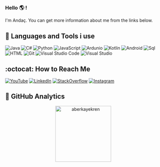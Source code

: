 ### Hello :earth_americas: ! 

I'm Andaç. You can get more information about me from the links below.

## 📌 Languages and Tools i use
![Java](https://img.shields.io/badge/-Java-ffffff?style=flat&logo=java&logoColor=000000)
![C#](https://img.shields.io/badge/-Csharp-ffffff?style=flat&logo=C#&logoColor=673dff)
![Python](https://img.shields.io/badge/-Python-ffffff?style=flat&logo=python)
![JavaScript](https://img.shields.io/badge/-Javascript-ffffff?style=flat&logo=javascript)
![Ardunio](https://img.shields.io/badge/-Ardunio-ffffff?style=flat&logo=ardunio)
![Kotlin](https://img.shields.io/badge/-Kotlin-ffffff?style=flat&logo=kotlin)
![Android](https://img.shields.io/badge/-Android-ffffff?style=flat&logo=android)
![Sql](https://img.shields.io/badge/-Sql-ffffff?style=flat&logo=sql&logoColor=00648B)
![HTML](https://img.shields.io/badge/-HTML-ffffff?style=flat&logo=HTML5&logoColor=E34F26)
![Git](https://img.shields.io/badge/-Git-ffffff?style=flat&logo=git)
![Visual Studio Code](https://img.shields.io/badge/-Visual%20Studio%20Code-ffffff?style=flat&logo=visual-studio-code&logoColor=007ACC)
![Visual Studio](https://img.shields.io/badge/-Visual%20Studio-ffffff?style=flat&logo=visual-studio&logoColor=007ACC)

## :octocat: How to Reach Me

[![YouTube](https://img.shields.io/badge/-YouTube-ffffff?style=flat&logo=YouTube&logoColor=eb2f06)](https://www.youtube.com/channel/UCGfxd_fCog9r11d9dm-cOiQ) 
[![LinkedIn](https://img.shields.io/badge/-LinkedIn-ffffff?style=flat&logo=linkedin&logoColor=0984e3)](https://www.linkedin.com/in/anda%C3%A7-e-783134215/) 
[![StackOverflow](https://img.shields.io/badge/-StackOverflow-ffffff?style=flat&logo=StackOverflow)](https://stackoverflow.com/users/19333732/anda%c3%a7-berkay-ekren)
[![Instagram](https://img.shields.io/badge/-Instagram-ffffff?style=flat&logo=Instagram)](https://instagram.com/andacberkaye)

## 📌 GitHub Analytics

<p align="center">
<a href="https://github.com/aberkayekren">
  <img height="180em" align="center" src="https://github-readme-stats.vercel.app/api/top-langs?username=aberkayekren&show_icons=true&locale=en&layout=compact&langs_count=8&theme=gradient" alt="aberkayekren"/>
</a>
</p>
